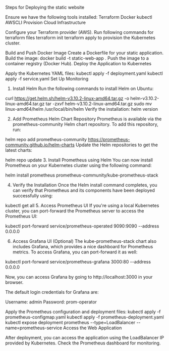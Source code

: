 Steps for Deploying the static website

Ensure we have the following tools installed:
Terraform
Docker
kubectl
AWSCLI
Provision Cloud Infrastructure

Configure your Terraform provider (AWS).
Run following commands for terraform files
terraform init
terraform apply to provision the Kubernetes cluster.

Build and Push Docker Image
Create a Dockerfile for your static application.
Build the image: docker build -t static-web-app .
Push the image to a container registry (Docker Hub).
Deploy the Application to Kubernetes

Apply the Kubernetes YAML files:
kubectl apply -f deployment.yaml
kubectl apply -f service.yaml
Set Up Monitoring
1. Install Helm
Run the following commands to install Helm on Ubuntu:

curl https://get.helm.sh/helm-v3.10.2-linux-amd64.tar.gz -o helm-v3.10.2-linux-amd64.tar.gz
tar -zxvf helm-v3.10.2-linux-amd64.tar.gz
sudo mv linux-amd64/helm /usr/local/bin/helm
Verify the installation:
helm version

2. Add Prometheus Helm Chart Repository
Prometheus is available via the prometheus-community Helm chart repository. To add this repository, run:

helm repo add prometheus-community https://prometheus-community.github.io/helm-charts
Update the Helm repositories to get the latest charts:

helm repo update
3. Install Prometheus using Helm
You can now install Prometheus on your Kubernetes cluster using the following command:

helm install prometheus prometheus-community/kube-prometheus-stack

4. Verify the Installation
Once the Helm install command completes, you can verify that Prometheus and its components have been deployed successfully using:

kubectl get all
5. Access Prometheus UI
If you're using a local Kubernetes cluster, you can port-forward the Prometheus server to access the Prometheus UI:

kubectl port-forward service/prometheus-operated 9090:9090 --address 0.0.0.0

6. Access Grafana UI (Optional)
The kube-prometheus-stack chart also includes Grafana, which provides a nice dashboard for Prometheus metrics. To access Grafana, you can port-forward it as well:

kubectl port-forward  service/prometheus-grafana 3000:80 --address 0.0.0.0

Now, you can access Grafana by going to http://localhost:3000 in your browser.

The default login credentials for Grafana are:

Username: admin
Password: prom-operator

Apply the Prometheus configuration and deployment files:
kubectl apply -f prometheus-configmap.yaml
kubectl apply -f prometheus-deployment.yaml
kubectl expose deployment prometheus --type=LoadBalancer --name=prometheus-service
Access the Web Application

After deployment, you can access the application using the LoadBalancer IP provided by Kubernetes.
Check the Prometheus dashboard for monitoring.
